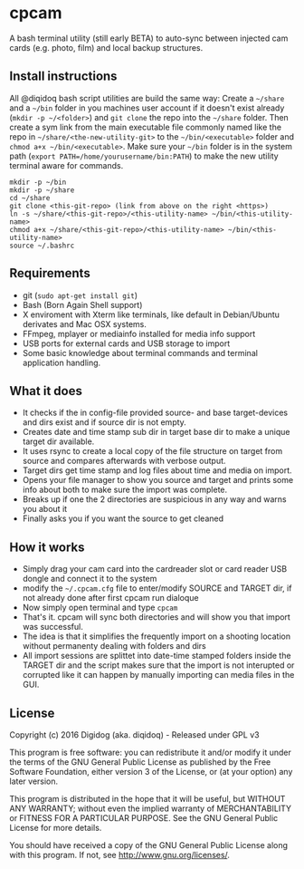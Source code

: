 # cpcam

A bash terminal utility (still early BETA) to auto-sync between injected cam cards (e.g. photo, film) and local backup structures.

## Install instructions

All @diqidoq bash script utilities are build the same way: Create a ``` ~/share ``` and a ``` ~/bin ``` folder in you machines user account if it doesn't exist already (``` mkdir -p ~/<folder> ```) and ``` git clone ``` the repo into the ``` ~/share ``` folder. Then create a sym link from the main executable file commonly named like the repo in ``` ~/share/<the-new-utility-git> ``` to the ``` ~/bin/<executable> ``` folder and ``` chmod a+x ~/bin/<executable> ```. Make sure your ``` ~/bin ``` folder is in the system path (``` export PATH=/home/yourusername/bin:PATH ```) to make the new utility terminal aware for commands.

    mkdir -p ~/bin
    mkdir -p ~/share
    cd ~/share
    git clone <this-git-repo> (link from above on the right <https>)
    ln -s ~/share/<this-git-repo>/<this-utility-name> ~/bin/<this-utility-name>
    chmod a+x ~/share/<this-git-repo>/<this-utility-name> ~/bin/<this-utility-name>
    source ~/.bashrc

## Requirements

 + git (``` sudo apt-get install git ```)
 + Bash (Born Again Shell support)
 + X enviroment with Xterm like terminals, like default in Debian/Ubuntu derivates and Mac OSX systems.
 + FFmpeg, mplayer or mediainfo installed for media info support
 + USB ports for external cards and USB storage to import
 + Some basic knowledge about terminal commands and terminal application handling.

## What it does

 + It checks if the in config-file provided source- and base target-devices and dirs exist and if source dir is not empty.
 + Creates date and time stamp sub dir in target base dir to make a unique target dir available.
 + It uses rsync to create a local copy of the file structure on target from source and compares afterwards with verbose output.
 + Target dirs get time stamp and log files about time and media on import.
 + Opens your file manager to show you source and target and prints some info about both to make sure the import was complete.
 + Breaks up if one the 2 directories are suspicious in any way and warns you about it
 + Finally asks you if you want the source to get cleaned

## How it works

 + Simply drag your cam card into the cardreader slot or card reader USB dongle and connect it to the system
 + modify the ``` ~/.cpcam.cfg ``` file to enter/modify SOURCE and TARGET dir, if not already done after first cpcam run dialoque
 + Now simply open terminal and type ``` cpcam ```
 + That's it. cpcam will sync both directories and will show you that import was successful.
 + The idea is that it simplifies the frequently import on a shooting location without permanenty dealing with folders and dirs
 + All import sessions are splittet into date-time stamped folders inside the TARGET dir and the script makes sure that the import is not interupted or corrupted like it can happen by manually importing can media files in the GUI.

## License

Copyright (c) 2016 Digidog (aka. diqidoq) - Released under GPL v3

This program is free software: you can redistribute it and/or modify it under the terms of the GNU General Public License as published by the Free Software Foundation, either version 3 of the License, or (at your option) any later version.

This program is distributed in the hope that it will be useful, but WITHOUT ANY WARRANTY; without even the implied warranty of MERCHANTABILITY or FITNESS FOR A PARTICULAR PURPOSE. See the GNU General Public License for more details.

You should have received a copy of the GNU General Public License along with this program. If not, see <http://www.gnu.org/licenses/>.

